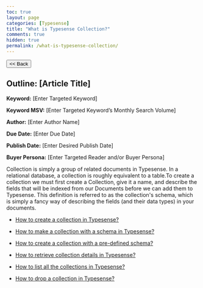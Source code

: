 ```yaml
---
toc: true
layout: page
categories: [Typesense]
title: "What is Typesense Collection?"
comments: true
hidden: true
permalink: /what-is-typesense-collection/
---
```


<button class="back-button" onclick="window.history.back()"><< Back</button>

## Outline: [Article Title]

**Keyword:** [Enter Targeted Keyword]

**Keyword MSV:** [Enter Targeted Keyword’s Monthly Search Volume]

**Author:** [Enter Author Name]

**Due Date:** [Enter Due Date]

**Publish Date:** [Enter Desired Publish Date]

**Buyer Persona:** [Enter Targeted Reader and/or Buyer Persona]

Collection is simply a group of related documents in Typesense. In a relational database, a collection is roughly equivalent to a table.To create a collection we must first create a Collection, give it a name, and describe the fields that will be indexed from our Documents before we can add them to Typesense. This definition is referred to as the collection's schema, which is simply a fancy way of describing the fields (and their data types) in your documents.

<ul>
<li><p><a href="https://aviyeldevrel.github.io/Aviyel-Blogs-Review/how-to-create-typesense-collection/">How to create a collection in Typesense?</a><p>
<li><p><a href="https://aviyeldevrel.github.io/Aviyel-Blogs-Review/how-to-make-collection-with-schema-typesense/">How to make a collection with a schema in Typesense?</a><p>
<li><p><a href="https://aviyeldevrel.github.io/Aviyel-Blogs-Review/how-to-make-collection-with-predefined-schema-typesense/">How to create a collection with a pre-defined schema?</a><p>
<li><p><a href="https://aviyeldevrel.github.io/Aviyel-Blogs-Review/how-to-retrieve-collection-details-typesense/">How to retrieve collection details in Typesense?</a><p>
<li><p><a href="https://aviyeldevrel.github.io/Aviyel-Blogs-Review/how-to-list-all-collection-details-typesense/"> How to list all the collections in Typesense?</a><p>
<li><p><a href="https://aviyeldevrel.github.io/Aviyel-Blogs-Review/how-to-drop-collection-typesense/">How to drop a collection in Typesense?</a><p>

<br>
